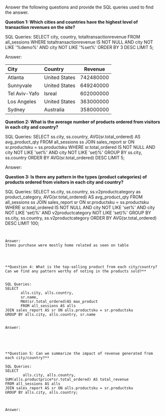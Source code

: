 Answer the following questions and provide the SQL queries used to find the answer.

    
**Question 1: Which cities and countries have the highest level of transaction revenues on the site?**


SQL Queries:
SELECT city,
	   country,
       totaltransactionrevenue
FROM all_sessions
WHERE totaltransactionrevenue IS NOT NULL
	  AND city NOT LIKE '%demo%' 
	  AND city NOT LIKE '%set%' 
ORDER BY 3 DESC
LIMIT 5;



Answer:


| City          | Country              | Revenue         |
|:--------------|:---------------------|:---------------:|
| Atlanta       | United States        | 742480000       |
| Sunnyvale     | United States        | 649240000       |
| Tel Aviv-Yafo | Isreal               | 602000000       |
| Los Angeles   | United States        | 363000000       |
| Sydney        | Australia            | 358000000       |


**Question 2: What is the average number of products ordered from visitors in each city and country?**


SQL Queries:
SELECT ss.city,
	   ss.country,
       AVG(sr.total_ordered) AS avg_product_qty
FROM all_sessions ss 
JOIN sales_report sr ON sr.productsku = ss.productsku
WHERE sr.total_ordered IS NOT NULL
	  AND city NOT LIKE 'set%' 
	  AND city NOT LIKE 'set)%' 
GROUP BY ss.city, ss.country
ORDER BY AVG(sr.total_ordered) DESC
LIMIT 5;



Answer:





**Question 3: Is there any pattern in the types (product categories) of products ordered from visitors in each city and country?**


SQL Queries:
SELECT ss.city,
       ss.country,
       ss.v2productcategory as product_category,
       AVG(sr.total_ordered) AS avg_product_qty
FROM all_sessions ss 
JOIN sales_report sr ON sr.productsku = ss.productsku
WHERE sr.total_ordered IS NOT NULL
	  AND city NOT LIKE 'set%' 
	  AND city NOT LIKE 'set)%' 
	  AND v2productcategory NOT LIKE 'set)%'
GROUP BY ss.city, ss.country, ss.v2productcategory
ORDER BY AVG(sr.total_ordered) DESC
LIMIT 100;
```


Answer:
Items purchase were mostly home related as seen on table




**Question 4: What is the top-selling product from each city/country? Can we find any pattern worthy of noting in the products sold?**


SQL Queries:
SELECT
	   alls.city, alls.country,
	   sr.name, 
	   MAX(sr.total_ordered)AS max_product
	   FROM all_sessions AS alls
JOIN sales_report AS sr ON alls.productsku = sr.productsku
GROUP BY alls.city, alls.country, sr.name


Answer:





**Question 5: Can we summarize the impact of revenue generated from each city/country?**

SQL Queries:
SELECT 
		alls.city, alls.country,
SUM(alls.productprice*sr.total_ordered) AS total_revenue
FROM all_sessions AS alls
JOIN sales_report AS sr ON alls.productsku = sr.productsku
GROUP BY alls.city, alls.country;



Answer:







